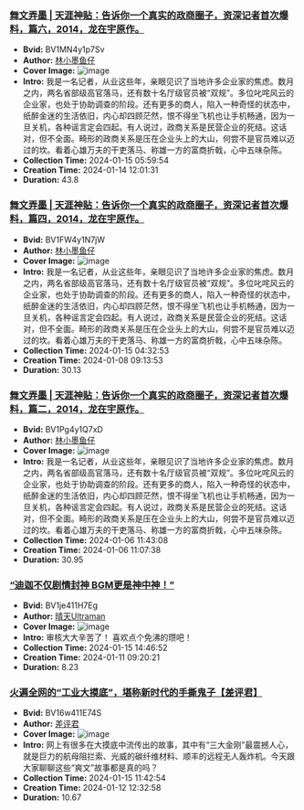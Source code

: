 ### [舞文弄墨 | 天涯神贴：告诉你一个真实的政商圈子，资深记者首次爆料，篇六，2014，龙在宇原作。](https://www.bilibili.com/video/BV1MN4y1p7Sv)
- **Bvid:** BV1MN4y1p7Sv
- **Author:** [林小墨鱼仔](https://space.bilibili.com/3493103996504068)
- **Cover Image:** ![image](http://i2.hdslb.com/bfs/archive/26c008e113517266461b563ca061463c9b1a1416.jpg)
- **Intro:** 我是一名记者，从业这些年，亲眼见识了当地许多企业家的焦虑。数月之内，两名省部级高官落马，还有数十名厅级官员被“双规”。多位叱咤风云的企业家，也处于协助调查的阶段。还有更多的商人，陷入一种奇怪的状态中，纸醉金迷的生活依旧，内心却四顾茫然，恨不得坐飞机也让手机畅通，因为一旦关机，各种谣言定会四起。有人说过，政商关系是民营企业的死结。这话对，但不全面。畸形的政商关系是压在企业头上的大山，何尝不是官员难以迈过的坎。看着心雄万夫的干吏落马、称雄一方的富商折戟，心中五味杂陈。
- **Collection Time:** 2024-01-15 05:59:54
- **Creation Time:** 2024-01-14 12:01:31
- **Duration:** 43.8

### [舞文弄墨 | 天涯神贴：告诉你一个真实的政商圈子，资深记者首次爆料，篇四，2014，龙在宇原作。](https://www.bilibili.com/video/BV1FW4y1N7jW)
- **Bvid:** BV1FW4y1N7jW
- **Author:** [林小墨鱼仔](https://space.bilibili.com/3493103996504068)
- **Cover Image:** ![image](http://i2.hdslb.com/bfs/archive/ee407ee223e03606a75f752e21d25d8bd2f4b130.jpg)
- **Intro:** 我是一名记者，从业这些年，亲眼见识了当地许多企业家的焦虑。数月之内，两名省部级高官落马，还有数十名厅级官员被“双规”。多位叱咤风云的企业家，也处于协助调查的阶段。还有更多的商人，陷入一种奇怪的状态中，纸醉金迷的生活依旧，内心却四顾茫然，恨不得坐飞机也让手机畅通，因为一旦关机，各种谣言定会四起。有人说过，政商关系是民营企业的死结。这话对，但不全面。畸形的政商关系是压在企业头上的大山，何尝不是官员难以迈过的坎。看着心雄万夫的干吏落马、称雄一方的富商折戟，心中五味杂陈。
- **Collection Time:** 2024-01-15 04:32:53
- **Creation Time:** 2024-01-08 09:13:53
- **Duration:** 30.13

### [舞文弄墨 | 天涯神贴：告诉你一个真实的政商圈子，资深记者首次爆料，篇二，2014，龙在宇原作。](https://www.bilibili.com/video/BV1Pg4y1Q7xD)
- **Bvid:** BV1Pg4y1Q7xD
- **Author:** [林小墨鱼仔](https://space.bilibili.com/3493103996504068)
- **Cover Image:** ![image](http://i1.hdslb.com/bfs/archive/ee9f47edda9ebd7a3a544fda776a19734ce4b2a7.jpg)
- **Intro:** 我是一名记者，从业这些年，亲眼见识了当地许多企业家的焦虑。数月之内，两名省部级高官落马，还有数十名厅级官员被“双规”。多位叱咤风云的企业家，也处于协助调查的阶段。还有更多的商人，陷入一种奇怪的状态中，纸醉金迷的生活依旧，内心却四顾茫然，恨不得坐飞机也让手机畅通，因为一旦关机，各种谣言定会四起。有人说过，政商关系是民营企业的死结。这话对，但不全面。畸形的政商关系是压在企业头上的大山，何尝不是官员难以迈过的坎。看着心雄万夫的干吏落马、称雄一方的富商折戟，心中五味杂陈。
- **Collection Time:** 2024-01-06 11:43:08
- **Creation Time:** 2024-01-06 11:07:38
- **Duration:** 30.95

### [“迪迦不仅剧情封神 BGM更是神中神！”](https://www.bilibili.com/video/BV1je411H7Eg)
- **Bvid:** BV1je411H7Eg
- **Author:** [晴天Ultraman](https://space.bilibili.com/447662586)
- **Cover Image:** ![image](http://i2.hdslb.com/bfs/archive/e6e73d3f24e04cd0f47ba5d75bfb114e36f05c4e.jpg)
- **Intro:** 审核大大辛苦了！
喜欢点个免沸的瓒吧！
- **Collection Time:** 2024-01-15 14:46:52
- **Creation Time:** 2024-01-11 09:20:21
- **Duration:** 8.23

### [火遍全网的“工业大摸底”，堪称新时代的手撕鬼子【差评君】](https://www.bilibili.com/video/BV16w411E74S)
- **Bvid:** BV16w411E74S
- **Author:** [差评君](https://space.bilibili.com/19319172)
- **Cover Image:** ![image](http://i1.hdslb.com/bfs/archive/4c01bd69933cd4cc378e18a7edaba9813044ea07.jpg)
- **Intro:** 网上有很多在大摸底中流传出的故事，其中有“三大金刚”最震撼人心，就是巨力的航母阻拦索、光威的碳纤维材料、顺丰的远程无人轰炸机。今天跟大家聊聊这些“爽文”故事都是真的吗？
- **Collection Time:** 2024-01-15 11:42:54
- **Creation Time:** 2024-01-12 12:32:58
- **Duration:** 10.67

